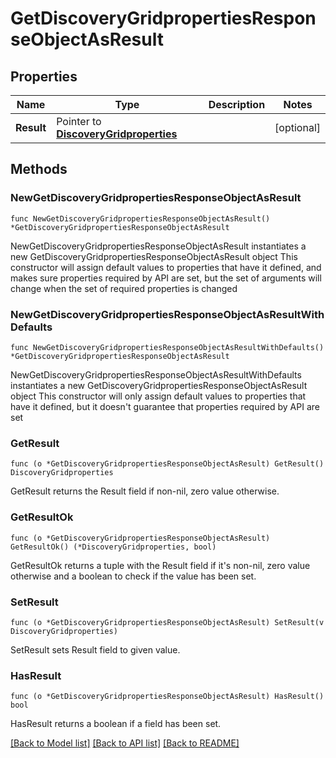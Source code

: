 # GetDiscoveryGridpropertiesResponseObjectAsResult

## Properties

Name | Type | Description | Notes
------------ | ------------- | ------------- | -------------
**Result** | Pointer to [**DiscoveryGridproperties**](DiscoveryGridproperties.md) |  | [optional] 

## Methods

### NewGetDiscoveryGridpropertiesResponseObjectAsResult

`func NewGetDiscoveryGridpropertiesResponseObjectAsResult() *GetDiscoveryGridpropertiesResponseObjectAsResult`

NewGetDiscoveryGridpropertiesResponseObjectAsResult instantiates a new GetDiscoveryGridpropertiesResponseObjectAsResult object
This constructor will assign default values to properties that have it defined,
and makes sure properties required by API are set, but the set of arguments
will change when the set of required properties is changed

### NewGetDiscoveryGridpropertiesResponseObjectAsResultWithDefaults

`func NewGetDiscoveryGridpropertiesResponseObjectAsResultWithDefaults() *GetDiscoveryGridpropertiesResponseObjectAsResult`

NewGetDiscoveryGridpropertiesResponseObjectAsResultWithDefaults instantiates a new GetDiscoveryGridpropertiesResponseObjectAsResult object
This constructor will only assign default values to properties that have it defined,
but it doesn't guarantee that properties required by API are set

### GetResult

`func (o *GetDiscoveryGridpropertiesResponseObjectAsResult) GetResult() DiscoveryGridproperties`

GetResult returns the Result field if non-nil, zero value otherwise.

### GetResultOk

`func (o *GetDiscoveryGridpropertiesResponseObjectAsResult) GetResultOk() (*DiscoveryGridproperties, bool)`

GetResultOk returns a tuple with the Result field if it's non-nil, zero value otherwise
and a boolean to check if the value has been set.

### SetResult

`func (o *GetDiscoveryGridpropertiesResponseObjectAsResult) SetResult(v DiscoveryGridproperties)`

SetResult sets Result field to given value.

### HasResult

`func (o *GetDiscoveryGridpropertiesResponseObjectAsResult) HasResult() bool`

HasResult returns a boolean if a field has been set.


[[Back to Model list]](../README.md#documentation-for-models) [[Back to API list]](../README.md#documentation-for-api-endpoints) [[Back to README]](../README.md)


